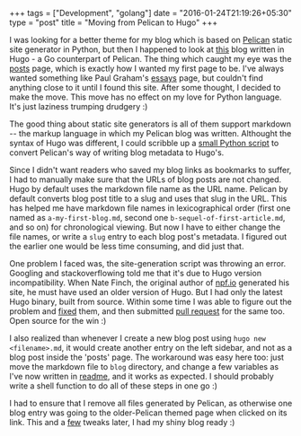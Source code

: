 +++
tags = ["Development", "golang"]
date = "2016-01-24T21:19:26+05:30"
type = "post"
title = "Moving from Pelican to Hugo"
+++

I was looking for a better theme for my blog which is based on
[Pelican](http://blog.getpelican.com/) static site generator in Python, but then I happened to look at
[this](http://npf.io) blog written in Hugo - a Go counterpart of Pelican. The
thing which caught my eye was the [posts](http://npf.io/blog/) page, which is
exactly how I wanted my first page to be. I've always wanted something like
Paul Graham's [essays](http://paulgraham.com/articles.html) page, but couldn't
find anything close to it until I found this site. After some thought, I
decided to make the move. This move has no effect on my love for Python
language. It's just laziness trumping drudgery :)

The good thing about static site generators is all of them support markdown --
the markup language in which my Pelican blog was written. Althought the syntax
of Hugo was different, I could scribble up a [small Python
script](https://github.com/rushiagr/public/blob/master/scripts/pelican-to-hugo.py)
to convert Pelican's way of writing blog metadata to Hugo's.

Since I didn't want readers who saved my blog links as bookmarks to suffer, I
had to manually make sure that the URLs of blog posts are not changed. Hugo by
default uses the markdown file name as the URL name. Pelican by default
converts blog post title to a slug and uses that slug in the URL. This has
helped me have markdown file names in lexicographical order (first one named as
`a-my-first-blog.md`, second one `b-sequel-of-first-article.md`, and so
on) for chronological viewing. But now I have to either change the file names,
or write a `slug` entry to each blog post's metadata. I figured out the earlier one
would be less time consuming, and did just that.

One problem I faced was, the site-generation script was throwing an error.
Googling and stackoverflowing told me that it's due to Hugo version
incompatibility. When Nate Finch, the original author of
[npf.io](http://npf.io) generated his site, he must have used an older version
of Hugo. But I had only the latest Hugo binary, built from source. Within some
time I was able to figure out the problem and
[fixed](https://github.com/rushiagr/npf/commit/712506d460dbeb7cb80757d9d4f533f75983968d) them, and then submitted
[pull request](https://github.com/natefinch/npf/pull/5) for the same too. Open
source for the win :)

I also realized than whenever I create a new blog post using `hugo new
<filename>.md`, it would create another entry on the left sidebar, and not as a
blog post inside the 'posts' page. The workaround was easy here too: just move
the markdown file to `blog` directory, and change a few variables as I've now
written in [readme](https://github.com/rushiagr/npf#create-a-new-post), and
it works as expected. I should probably write a shell function to do all of
these steps in one go :)

I had to ensure that I remove all files generated by Pelican, as otherwise one
blog entry was going to the older-Pelican themed page when clicked on its link.
This and a
[few](https://github.com/rushiagr/npf/commit/384283276cd960e494f97df9de46fda2f7f58383)
tweaks later, I had my shiny blog ready :)

